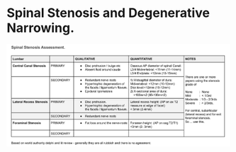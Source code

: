 # Spinal Stenosis and Degenerative Narrowing. 

![Spinal Stenosis Table](images/spinal_stenosis_table.png)
